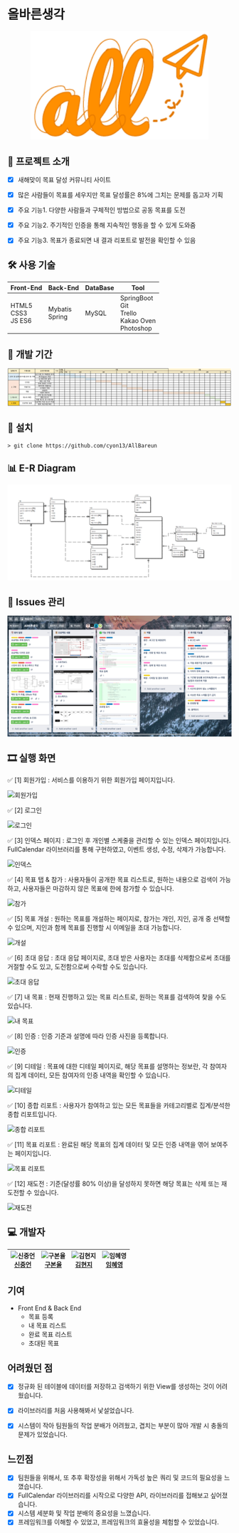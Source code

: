 # 올바른생각
<p align="center">
<img width="400px" src="src/main/resources/static/images/readme/all.png"/>
</p>


## 📑 프로젝트 소개
- [x] 새해맞이 목표 달성 커뮤니티 사이트
- [x] 많은 사람들이 목표를 세우지만 목표 달성률은 8%에 그치는 문제를 돕고자 기획
- [x] 주요 기능1. 다양한 사람들과 구체적인 방법으로 공동 목표를 도전
- [x] 주요 기능2. 주기적인 인증을 통해 지속적인 행동을 할 수 있게 도와줌
- [x] 주요 기능3. 목표가 종료되면 내 결과 리포트로 발전을 확인할 수 있음


## 🛠 사용 기술
| Front-End      | Back-End       | DataBase | Tool                                       |
| -------------- | -------------- | -------- | ------------------------------------------ |
| HTML5<br>CSS3<br>JS ES6 | Mybatis<br>Spring | MySQL    | SpringBoot<br>Git<br>Trello<br>Kakao Oven<br>Photoshop |


## 📅 개발 기간
![프로젝트일정(올바른생각)](src/main/resources/static/images/readme/schedule.png)


## 💼 설치
```
> git clone https://github.com/cyon13/AllBareun
```


## 📊 E-R Diagram
![E-R Diagram](src/main/resources/static/images/readme/ERwin.png)


## 📖 Issues 관리
![issue](src/main/resources/static/images/readme/issue.png)


## 🎞 실행 화면

✅ [1] 회원가입 : 서비스를 이용하기 위한 회원가입 페이지입니다.

![회원가입](src/main/resources/static/images/readme/gif/sign-up.gif)

✅ [2] 로그인

![로그인](src/main/resources/static/images/readme/gif/sign-in.gif)

✅ [3] 인덱스 페이지 : 로그인 후 개인별 스케줄을 관리할 수 있는 인덱스 페이지입니다. FullCalendar 라이브러리를 통해 구현하였고, 이벤트 생성, 수정, 삭제가 가능합니다.

![인덱스](src/main/resources/static/images/readme/gif/index.gif)

✅ [4] 목표 탭 & 참가 : 사용자들이 공개한 목표 리스트로, 원하는 내용으로 검색이 가능하고, 사용자들은 마감하지 않은 목표에 한에 참가할 수 있습니다.

![참가](src/main/resources/static/images/readme/gif/goal.gif)

✅ [5] 목표 개설 : 원하는 목표를 개설하는 페이지로, 참가는 개인, 지인, 공개 중 선택할 수 있으며, 지인과 함께 목표를 진행할 시 이메일을 초대 가능합니다.

![개설](src/main/resources/static/images/readme/gif/reg.gif)

✅ [6] 초대 응답 : 초대 응답 페이지로, 초대 받은 사용자는 초대를 삭제함으로써 초대를 거절할 수도 있고, 도전함으로써 수락할 수도 있습니다.

![초대 응답](src/main/resources/static/images/readme/gif/invited.gif)

✅ [7] 내 목표 : 현재 진행하고 있는 목표 리스트로, 원하는 목표를 검색하여 찾을 수도 있습니다.

![내 목표](src/main/resources/static/images/readme/gif/mygoal.gif)

✅ [8] 인증 : 인증 기준과 설명에 따라 인증 사진을 등록합니다.

![인증](src/main/resources/static/images/readme/gif/auth.gif)

✅ [9] 디테일 : 목표에 대한 디테일 페이지로, 해당 목표를 설명하는 정보란, 각 참여자의 집계 데이터, 모든 참여자의 인증 내역을 확인할 수 있습니다.

![디테일](src/main/resources/static/images/readme/gif/detail.gif)

✅ [10] 종합 리포트 : 사용자가 참여하고 있는 모든 목표들을 카테고리별로 집계/분석한 종합 리포트입니다.

![종합 리포트](src/main/resources/static/images/readme/gif/total-report.gif)

✅ [11] 목표 리포트 : 완료된 해당 목표의 집계 데이터 및 모든 인증 내역을 엮어 보여주는 페이지입니다.

![목표 리포트](src/main/resources/static/images/readme/gif/goal-report.gif)

✅ [12] 재도전 : 기준(달성률 80% 이상)을 달성하지 못하면 해당 목표는 삭제 또는 재도전할 수 있습니다.

![재도전](src/main/resources/static/images/readme/gif/retry.gif)

## 💻 개발자

 | ![신중언](https://avatars2.githubusercontent.com/u/64012038?s=400&u=c1bf92ce021077a9d78d8418315c938e797fb238&v=4)<br>[신중언](https://github.com/Joong-eon)| ![구본율](https://avatars.githubusercontent.com/u/35316595?s=400&v=4)<br>[구본율](https://github.com/cyon13) | ![김현지](https://avatars.githubusercontent.com/u/55617281?s=400&u=45166515684d080b5782457babcc6920191823ee&v=4)<br>[김현지](https://github.com/iamhyunji) | ![임혜영](https://avatars.githubusercontent.com/u/54495841?s=400&v=4)<br>[임혜영](https://github.com/HYEYOUNGLIM) |
 | :---------------: | :---------------: | :---------------: | :---------------: |


## 기여
* Front End & Back End
	- 목표 등록
	- 내 목표 리스트
	- 완료 목표 리스트
	- 초대된 목표


## 어려웠던 점
- [x] 정규화 된 테이블에 데이터를 저장하고 검색하기 위한 View를 생성하는 것이 어려웠습니다.
- [x] 라이브러리를 처음 사용해봐서 낯설었습니다.
- [x] 시스템이 작아 팀원들의 작업 분배가 어려웠고, 겹치는 부분이 많아 개발 시 충돌의 문제가 있었습니다.


## 느낀점
- [x] 팀원들을 위해서, 또 추후 확장성을 위해서 가독성 높은 쿼리 및 코드의 필요성을 느꼈습니다.
- [x] FullCalendar 라이브러리를 시작으로 다양한 API, 라이브러리를 접해보고 싶어졌습니다.
- [x] 시스템 세분화 및 작업 분배의 중요성을 느꼈습니다.
- [x] 프레임워크를 이해할 수 있었고, 프레임워크의 효율성을 체험할 수 있었습니다.